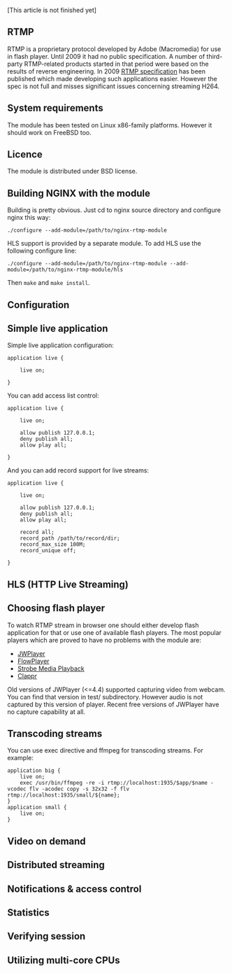 [This article is not finished yet]

## RTMP
RTMP is a proprietary protocol developed by Adobe (Macromedia) for use
in flash player. Until 2009 it had no public specification.
A number of third-party RTMP-related products started in that period
were based on the results of reverse engineering. In 2009 
[RTMP specification](http://www.adobe.com/devnet/rtmp.html) has been 
published which made developing such applications easier. However
the spec is not full and misses significant issues concerning streaming H264.

## System requirements
The module has been tested on Linux x86-family platforms. 
However it should work on FreeBSD too.

## Licence
The module is distributed under BSD license.

## Building NGINX with the module
Building is pretty obvious. Just cd to nginx source directory
and configure nginx this way:

`./configure --add-module=/path/to/nginx-rtmp-module`

HLS support is provided by a separate module. To add HLS 
use the following configure line:

`./configure --add-module=/path/to/nginx-rtmp-module --add-module=/path/to/nginx-rtmp-module/hls`

Then `make` and `make install`.

## Configuration

## Simple live application
Simple live application configuration:

    application live {

        live on;

    }

You can add access list control:

    application live {

        live on;

        allow publish 127.0.0.1;
        deny publish all;
        allow play all;

    }

And you can add record support for live streams:

    application live {

        live on;

        allow publish 127.0.0.1;
        deny publish all;
        allow play all;

        record all;
        record_path /path/to/record/dir;
        record_max_size 100M;
        record_unique off;

    }


## HLS (HTTP Live Streaming)


## Choosing flash player
To watch RTMP stream in browser one should either develop
flash application for that or use one of available flash
players. The most popular players which are proved to have
no problems with the module are:

* [JWPlayer](http://www.longtailvideo.com/)
* [FlowPlayer](http://flowplayer.org/)
* [Strobe Media Playback](http://www.osmf.org/strobe_mediaplayback.html)
* [Clappr](https://github.com/globocom/clappr)

Old versions of JWPlayer (<=4.4) supported capturing video
from webcam. You can find that version in test/ subdirectory.
However audio is not captured by this version of player.
Recent free versions of JWPlayer have no capture capability at
all.

## Transcoding streams
You can use exec directive and ffmpeg for transcoding streams. For example:

    application big {  
        live on;  
        exec /usr/bin/ffmpeg -re -i rtmp://localhost:1935/$app/$name -vcodec flv -acodec copy -s 32x32 -f flv rtmp://localhost:1935/small/${name};  
    }  
    application small {  
        live on;  
    }

## Video on demand

## Distributed streaming

## Notifications & access control

## Statistics

## Verifying session

## Utilizing multi-core CPUs